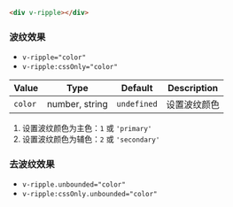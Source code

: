 ```html
<div v-ripple></div>
```

### 波纹效果

- `v-ripple="color"`
- `v-ripple:cssOnly="color"`

| Value   | Type           | Default     | Description  |
| ------- | -------------- | ----------- | ------------ |
| `color` | number, string | `undefined` | 设置波纹颜色 |

1. 设置波纹颜色为主色：`1` 或 `'primary'`
2. 设置波纹颜色为辅色：`2` 或 `'secondary'`

### 去波纹效果

- `v-ripple.unbounded="color"`
- `v-ripple:cssOnly.unbounded="color"`
